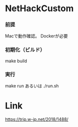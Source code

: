 # NetHackCustom

### 前提
Macで動作確認。
Dockerが必要

### 初期化（ビルド）
make build

### 実行
make run
あるいは
./run.sh

# Link
https://trip.w-jp.net/2018/1488/
